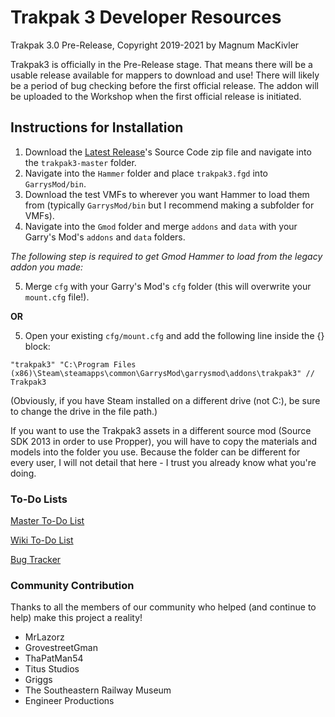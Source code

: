 # Trakpak 3 Developer Resources

Trakpak 3.0 Pre-Release, Copyright 2019-2021 by Magnum MacKivler

Trakpak3 is officially in the Pre-Release stage. That means there will be a usable release available for mappers to download and use! There will likely be a period of bug checking before the first official release. The addon will be uploaded to the Workshop when the first official release is initiated.

## Instructions for Installation

1. Download the [Latest Release](https://github.com/MagnumMacKivler/trakpak3/releases)'s Source Code zip file and navigate into the `trakpak3-master` folder.
2. Navigate into the `Hammer` folder and place `trakpak3.fgd` into `GarrysMod/bin`.
3. Download the test VMFs to wherever you want Hammer to load them from (typically `GarrysMod/bin` but I recommend making a subfolder for VMFs).
4. Navigate into the `Gmod` folder and merge `addons` and `data` with your Garry's Mod's `addons` and `data` folders.

*The following step is required to get Gmod Hammer to load from the legacy addon you made:*

5. Merge `cfg` with your Garry's Mod's `cfg` folder (this will overwrite your `mount.cfg` file!).

**OR**

5. Open your existing `cfg/mount.cfg` and add the following line inside the {} block:

`"trakpak3"	"C:\Program Files (x86)\Steam\steamapps\common\GarrysMod\garrysmod\addons\trakpak3" // Trakpak3`

(Obviously, if you have Steam installed on a different drive (not C:\), be sure to change the drive in the file path.)

If you want to use the Trakpak3 assets in a different source mod (Source SDK 2013 in order to use Propper), you will have to copy the materials and models into the folder you use. Because the folder can be different for every user, I will not detail that here - I trust you already know what you're doing.

### To-Do Lists

[Master To-Do List](https://github.com/MagnumMacKivler/trakpak3/projects/1)

[Wiki To-Do List](https://github.com/MagnumMacKivler/trakpak3/projects/2)

[Bug Tracker](https://github.com/MagnumMacKivler/trakpak3/projects/3)

### Community Contribution

Thanks to all the members of our community who helped (and continue to help) make this project a reality!

* MrLazorz
* GrovestreetGman
* ThaPatMan54
* Titus Studios
* Griggs
* The Southeastern Railway Museum
* Engineer Productions
